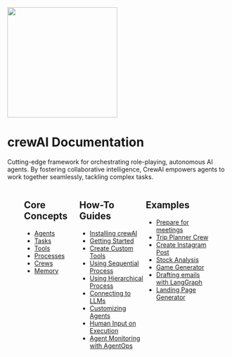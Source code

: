 <img src='./crew_only_logo.png' width='250' class='mb-10'/>

# crewAI Documentation

Cutting-edge framework for orchestrating role-playing, autonomous AI agents. By fostering collaborative intelligence, CrewAI empowers agents to work together seamlessly, tackling complex tasks.

<div style="display:flex; margin:0 auto; justify-content: center;">
    <div style="width:25%">
        <h2>Core Concepts</h2>
        <ul>
            <li>
                <a href="./core-concepts/Agents.md">
                    Agents
                </a>
            </li>
            <li>
                <a href="./core-concepts/Tasks.md">
                    Tasks
                </a>
            </li>
            <li>
                <a href="./core-concepts/Tools.md">
                    Tools
                </a>
            </li>
            <li>
                <a href="./core-concepts/Processes.md">
                    Processes
                </a>
            </li>
            <li>
                <a href="./core-concepts/Crews.md">
                    Crews
                </a>
            </li>
            <li>
                <a href="./core-concepts/Memory.md">
                    Memory
                </a>
            </li>
        </ul>
    </div>
    <div style="width:30%">
        <h2>How-To Guides</h2>
        <ul>
            <li>
                <a href="./how-to/Installing-CrewAI.md">
                    Installing crewAI
                </a>
            </li>
            <li>
                <a href="./how-to/Creating-a-Crew-and-kick-it-off.md">
                    Getting Started
                </a>
            </li>
            <li>
                <a href="./how-to/Create-Custom-Tools.md">
                    Create Custom Tools
                </a>
            </li>
            <li>
                <a href="./how-to/Sequential.md">
                    Using Sequential Process
                </a>
            </li>
            <li>
                <a href="./how-to/Hierarchical.md">
                    Using Hierarchical Process
                </a>
            </li>
            <li>
                <a href="./how-to/LLM-Connections.md">
                    Connecting to LLMs
                </a>
            </li>
            <li>
                <a href="./how-to/Customizing-Agents.md">
                    Customizing Agents
                </a>
            </li>
            <li>
                <a href="./how-to/Human-Input-on-Execution.md">
                    Human Input on Execution
                </a>
            </li>
            <li>
                <a href="./how-to/AgentOps-Observability.md">
                    Agent Monitoring with AgentOps
                </a>
            </li>
        </ul>
    </div>
    <div style="width:30%">
        <h2>Examples</h2>
        <ul>
            <li>
                <a target='_blank' href="https://github.com/joaomdmoura/crewAI-examples/tree/main/prep-for-a-meeting">
                    Prepare for meetings
                </a>
            </li>
            <li>
                <a target='_blank' href="https://github.com/joaomdmoura/crewAI-examples/tree/main/trip_planner">
                    Trip Planner Crew
                </a>
            </li>
            <li>
                <a target='_blank' href="https://github.com/joaomdmoura/crewAI-examples/tree/main/instagram_post">
                    Create Instagram Post
                </a>
            </li>
            <li>
                <a target='_blank' href="https://github.com/joaomdmoura/crewAI-examples/tree/main/stock_analysis">
                    Stock Analysis
                </a>
            </li>
            <li>
                <a target='_blank' href="https://github.com/joaomdmoura/crewAI-examples/tree/main/game-builder-crew">
                    Game Generator
                </a>
            </li>
            <li>
                <a target='_blank' href="https://github.com/joaomdmoura/crewAI-examples/tree/main/CrewAI-LangGraph">
                    Drafting emails with LangGraph
                </a>
            </li>
            <li>
                <a target='_blank' href="https://github.com/joaomdmoura/crewAI-examples/tree/main/landing_page_generator">
                    Landing Page Generator
                </a>
            </li>
        </ul>
    </div>
</div>
